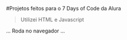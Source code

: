 #Projetos feitos para o 7 Days of Code da Alura

>Utilizei HTML e Javascript

...
Roda no navegador
...
